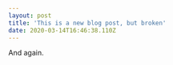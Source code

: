 ```yaml
---
layout: post
title: 'This is a new blog post, but broken'
date: 2020-03-14T16:46:38.110Z
---
```

And again.